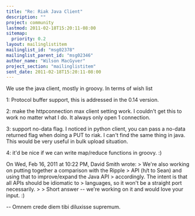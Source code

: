 ```yaml
---
title: "Re: Riak Java Client"
description: ""
project: community
lastmod: 2011-02-18T15:20:11-08:00
sitemap:
  priority: 0.2
layout: mailinglistitem
mailinglist_id: "msg02378"
mailinglist_parent_id: "msg02346"
author_name: "Wilson MacGyver"
project_section: "mailinglistitem"
sent_date: 2011-02-18T15:20:11-08:00
---
```



We use the java client, mostly in groovy. In terms of wish list

1: Protocol buffer support, this is addressed in the 0.14 version.

2: make the httpconnection max client setting work. I couldn't get this to work
no matter what I do. It always only open 1 connection.

3: support no-data flag. I noticed in python client, you can pass a
no-data returned
flag when doing a PUT to riak. I can't find the same thing in java.
This would be
very useful in bulk upload situation.

4: it'd be nice if we can write map/reduce functions in groovy. :)

On Wed, Feb 16, 2011 at 10:22 PM, David Smith  wrote:
&gt; We're also working on putting together a comparison with the Ripple
&gt; API (h/t to Sean) and using that to improve/expand the Java API
&gt; accordingly. The intent is that all APIs should be idiomatic to
&gt; languages, so it won't be a straight port necessarily.
&gt;
&gt; Short answer -- we're working on it and would love your input. :)

-- 
Omnem crede diem tibi diluxisse supremum.

